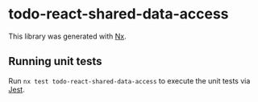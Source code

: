 # todo-react-shared-data-access

This library was generated with [Nx](https://nx.dev).

## Running unit tests

Run `nx test todo-react-shared-data-access` to execute the unit tests via [Jest](https://jestjs.io).
